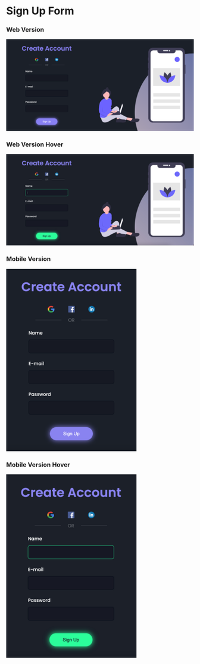 # Sign Up Form

### Web Version
<img src="assets/images/desk-version.png" alt="Web Version"/>

### Web Version Hover
<img src="assets/images/desk-version-hover.jpg" alt="Web Version"/>

### Mobile Version
<img width="350" src="assets/images/mob-version.png" alt="Mobile Version"/>

### Mobile Version Hover
<img width="350" src="assets/images/mob-version-hover.jpg" alt="Mobile Version"/>
